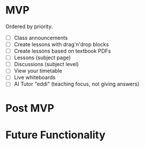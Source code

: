 # MVP

Ordered by priority.

- [ ] Class announcements
- [ ] Create lessons with drag'n'drop blocks
- [ ] Create lessons based on textbook PDFs
- [ ] Lessons (subject page)
- [ ] Discussions (subject level)
- [ ] View your timetable
- [ ] Live whiteboards
- [ ] AI Tutor "eddi" (teaching focus, not giving answers)

# Post MVP

# Future Functionality
